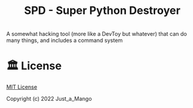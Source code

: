 <h1 align=center>SPD - Super Python Destroyer</h1>
<br>
A somewhat hacking tool (more like a DevToy but whatever) that can do many things, and includes a command system

# 🏛️ License
[MIT License](https://github.com/just-a-mango/super-python-destroyer/blob/main/LICENSE)

Copyright (c) 2022 Just_a_Mango
